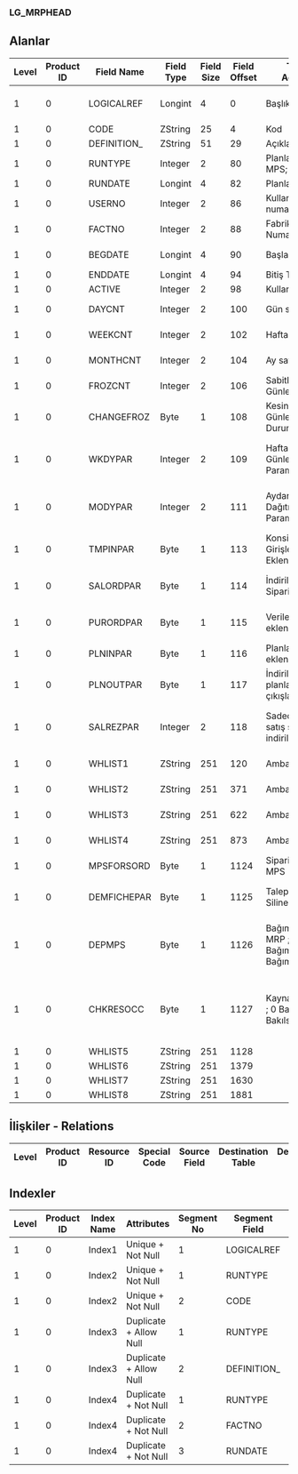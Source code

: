 ### LG_MRPHEAD

## Alanlar

**Level**|**Product ID**|**Field Name**|**Field Type**|**Field Size**|**Field Offset**|**Türkçe Açıklama**|**Expression**
-----|-----|-----|-----|-----|-----|-----|-----
1|0|LOGICALREF|Longint|4|0|Başlık Log. Ref.|Header Logical Reference
1|0|CODE|ZString|25|4|Kod|Code
1|0|DEFINITION_|ZString|51|29|Açıklama|Description
1|0|RUNTYPE|Integer|2|80|Planlama türü; 1 MPS; 2 MRP|Planning Type ;1 MPS;2 MRP
1|0|RUNDATE|Longint|4|82|Planlama tarihi|Planning Date
1|0|USERNO|Integer|2|86|Kullanıcı numarası|User Number
1|0|FACTNO|Integer|2|88|Fabrika Numarası|Plant Number
1|0|BEGDATE|Longint|4|90|Başlangıç Tarihi|Beginning Date
1|0|ENDDATE|Longint|4|94|Bitiş Tarihi|End Date
1|0|ACTIVE|Integer|2|98|Kullanım durumu|Usage Status
1|0|DAYCNT|Integer|2|100|Gün sayısı|Number of Days
1|0|WEEKCNT|Integer|2|102|Hafta sayısı|Number Of Weeks
1|0|MONTHCNT|Integer|2|104|Ay sayısı|Number of Months
1|0|FROZCNT|Integer|2|106|Sabitlenecek Günler|Days that will be Fixed
1|0|CHANGEFROZ|Byte|1|108|Kesinleşen Günler Değişim Durumu|Fixed Days Changing Status
1|0|WKDYPAR|Integer|2|109|Haftadan Günlere Dağıtım Parametreleri|From Week to Days Distributing Parameters
1|0|MODYPAR|Integer|2|111|Aydan Günlere Dağıtım Parametreleri|From Month to Days Distributing Parameters
1|0|TMPINPAR|Byte|1|113|Konsinye Girişleri Eklenecek|Consignments Received Will Be Added
1|0|SALORDPAR|Byte|1|114|İndirilecek Alınan Siparişler|Sales Orders Will Be Reduced
1|0|PURORDPAR|Byte|1|115|Verilen siparişler eklenecek|Purchase Orders Will Be Added
1|0|PLNINPAR|Byte|1|116|Planlanan girişler eklenecek|Planned Inputs Will Be Added
1|0|PLNOUTPAR|Byte|1|117|İndirilecek planlanan çıkışlar |Planned Outputs Will Be Reduced
1|0|SALREZPAR|Integer|2|118|Sadece rezerve satış siparişleri indirilecektir|Only Rezerved Sales Orders Will Be Reduced
1|0|WHLIST1|ZString|251|120|Ambar listesi 1|Warehouse List 1
1|0|WHLIST2|ZString|251|371|Ambar listesi 2|Warehouse List 2
1|0|WHLIST3|ZString|251|622|Ambar listesi 3|Warehouse List 3
1|0|WHLIST4|ZString|251|873|Ambar listesi 4|Warehouse List 4
1|0|MPSFORSORD|Byte|1|1124|Siparişler için MPS|MPS For Orders
1|0|DEMFICHEPAR|Byte|1|1125|Talep Fişleri Silinecek|Demand Fiches will be Deleted
1|0|DEPMPS|Byte|1|1126|Bağımlı/Bağımsız MRP ; 0 Bağımsız; 1 Bağımlı|Dependent / Independent MRP ;0: Independent;1: Dependent
1|0|CHKRESOCC|Byte|1|1127|Kaynak kullanımı ; 0 Bakılmasın; 1 Bakılsın|Resource Usage ;0: should not be checked;1: should be checked
1|0|WHLIST5|ZString|251|1128||
1|0|WHLIST6|ZString|251|1379||
1|0|WHLIST7|ZString|251|1630||
1|0|WHLIST8|ZString|251|1881||

## İlişkiler - Relations

**Level**|**Product ID**|**Resource ID**|**Special Code**|**Source Field**|**Destination Table**|**Destination Field**|**Relation Type**|**Extra Condition**
-----|-----|-----|-----|-----|-----|-----|-----|-----

## Indexler

**Level**|**Product ID**|**Index Name**|**Attributes**|**Segment No**|**Segment Field**|**Sense**
-----|-----|-----|-----|-----|-----|-----
1|0|Index1|Unique + Not Null|1|LOGICALREF|Ascending
1|0|Index2|Unique + Not Null|1|RUNTYPE|Ascending
1|0|Index2|Unique + Not Null|2|CODE|Ascending
1|0|Index3|Duplicate + Allow Null|1|RUNTYPE|Ascending
1|0|Index3|Duplicate + Allow Null|2|DEFINITION_|Ascending
1|0|Index4|Duplicate + Not Null|1|RUNTYPE|Ascending
1|0|Index4|Duplicate + Not Null|2|FACTNO|Ascending
1|0|Index4|Duplicate + Not Null|3|RUNDATE|Ascending
